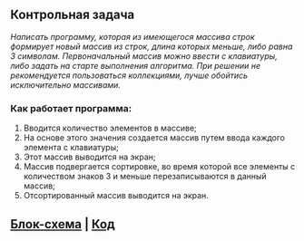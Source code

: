 ## Контрольная задача

*Написать программу, которая из имеющегося массива строк формирует новый массив из строк, длина которых меньше, либо равна 3 символам. Первоначальный массив можно ввести с клавиатуры, либо задать на старте выполнения алгоритма. При решении не рекомендуется пользоваться коллекциями, лучше обойтись исключительно массивами.*

### Как работает программа:
1. Вводится количество элементов в массиве;
2. На основе этого значения создается массив путем ввода каждого элемента с клавиатуры;
3. Этот массив выводится на экран;
4. Массив подвергается сортировке, во время которой все элементы с количеством знаков 3 и меньше перезаписываются в данный массив;
5. Отсортированный массив выводится на экран.

## [Блок-схема](flowchart.png) | [Код](Program.cs)